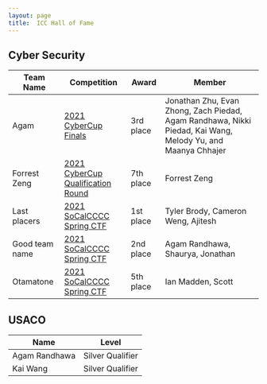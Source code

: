 ```yaml
---
layout: page
title:  ICC Hall of Fame
---
```


## Cyber Security

<link rel="stylesheet" href="assets/css/table.css">
<table class="styled-table">
    <thead>
        <tr>
            <th>Team Name</th>
            <th>Competition</th>
            <th>Award</th>
            <th>Member</th>
        </tr>
    </thead>
    <tbody>
        <tr>
            <td>Agam</td>
            <td> <a href="/2021/05/21/socal-cyber-cup-2021.html"> 2021 CyberCup Finals</a></td>
            <td> 3rd place</td>
            <td> Jonathan Zhu, Evan Zhong, Zach Piedad, Agam Randhawa, Nikki Piedad, Kai Wang, Melody Yu, and Maanya Chhajer</td>
        </tr>
        <tr>
            <td>Forrest Zeng</td>
            <td> <a href="https://cyberskyline.com/events/socalccc"> 2021 CyberCup Qualification Round</a></td>
            <td> 7th place   </td>
            <td> Forrest Zeng </td>
        </tr>
        <tr>
            <td> Last placers </td>
            <td> <a href="https://socalcccc.org/socalcccc-events/"> 2021 SoCalCCCC Spring CTF </a></td>
            <td> 1st place </td>
            <td> Tyler Brody, Cameron Weng, Ajitesh </td>
        </tr>
        <tr>
            <td> Good team name </td>
            <td> <a href="https://socalcccc.org/socalcccc-events/"> 2021 SoCalCCCC Spring CTF </a></td>
            <td> 2nd place </td>
            <td> Agam Randhawa, Shaurya, Jonathan </td>
        </tr>
        <tr>
            <td> Otamatone </td>
            <td> <a href="https://socalcccc.org/socalcccc-events/"> 2021 SoCalCCCC Spring CTF </a></td>
            <td> 5th place </td>
            <td>  Ian Madden, Scott </td>
        </tr>
        <!-- and so on... -->
    </tbody>
</table>


## USACO

<link rel="stylesheet" href="assets/css/table.css">
<table class="styled-table">
    <thead>
        <tr>
            <th>Name</th>
            <th>Level</th>
        </tr>
    </thead>
    <tbody>
        <tr>
            <td>Agam Randhawa</td>
            <td>Silver Qualifier</td>
        </tr>
        <tr>
            <td>Kai Wang</td>
            <td>Silver Qualifier</td>
        </tr>
        <!-- and so on... -->
    </tbody>
</table>
